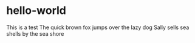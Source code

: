 # hello-world
This is a test
The quick brown fox jumps over the lazy dog
Sally sells sea shells by the sea shore
